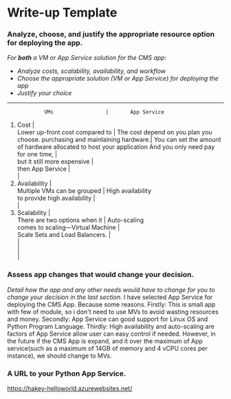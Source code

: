 # Write-up Template

### Analyze, choose, and justify the appropriate resource option for deploying the app.

*For **both** a VM or App Service solution for the CMS app:*
- *Analyze costs, scalability, availability, and workflow*
- *Choose the appropriate solution (VM or App Service) for deploying the app*
- *Justify your choice*

------------------------------------------------------------------
				VMs					|		App Service							
1. Cost								|									
	Lower up-front cost compared to |	The cost depend on you plan you choose. 
purchasing and maintaining hardware.| You can set the amount of hardware allocated to host your application
And you only need pay for one time, |									
but it still more expensive  		|									
then App Service					|									
		|									
2. Availability						|									
	Multiple VMs can be grouped 	| 	High availability									
to provide high availability		|									
									|									
3. Scalability 						|									
	 There are two options when it  | 	Auto-scaling							
comes to scaling—Virtual Machine 	|									
Scale Sets and Load Balancers.		|									
									|									
									|									
									|									
### Assess app changes that would change your decision.

*Detail how the app and any other needs would have to change for you to change your decision in the last section.*
	I have selected App Service for deploying the CMS App. Because some reasons.
	Firstly: This is small app with few of module, so i don't need to use MVs to avoid wasting resources and money.
	Secondly: App Service can good support for Linux OS and Python Program Language.
	Thirdly: High availability and auto-scaling are factors of App Service allow user can easy control if needed.
However, in the future if the CMS App is expand, and it over the maximum of App service(such as a maximum of 14GB of memory and 4 vCPU cores per instance),
we should change to MVs.


### A URL to your Python App Service.
https://hakey-helloworld.azurewebsites.net/